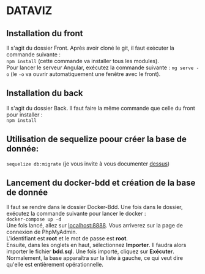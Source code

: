 # DATAVIZ

## Installation du front

Il s'agit du dossier Front. Après avoir cloné le git, il faut exécuter la commande suivante :  
`npm install` (cette commande va installer tous les modules).  
Pour lancer le serveur Angular, exécutez la commande suivante : `ng serve -o` (le `-o` va ouvrir automatiquement une fenêtre avec le front).  

## Installation du back

Il s'agit du dossier Back. Il faut faire la même commande que celle du front pour installer :  
`npm install`

## Utilisation de sequelize poour créer la base de donnée:
`sequelize db:migrate` (je vous invite à vous documenter [dessus](https://sequelize.org/v5/))

## Lancement du docker-bdd et création de la base de donnée

Il faut se rendre dans le dossier Docker-Bdd. Une fois dans le dossier, exécutez la commande suivante pour lancer le docker :  
`docker-compose up -d`  
Une fois lancé, allez sur [localhost:8888](localhost:8888). Vous arriverez sur la page de connexion de PhpMyAdmin.  
L'identifiant est **root** et le mot de passe est **root**.  
Ensuite, dans les onglets en haut, sélectionnez **Importer**. Il faudra alors importer le fichier **bdd.sql**. Une fois importé, cliquez sur **Exécuter**.  
Normalement, la base apparaîtra sur la liste à gauche, ce qui veut dire qu'elle est entièrement opérationnelle.